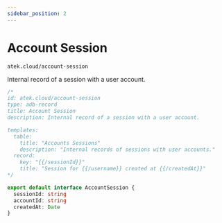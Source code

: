 ```yaml
---
sidebar_position: 2
---
```


# Account Session

`atek.cloud/account-session`

Internal record of a session with a user account.

```typescript
/*
id: atek.cloud/account-session
type: adb-record
title: Account Session
description: Internal record of a session with a user account.

templates:
  table:
    title: "Accounts Sessions"
    description: "Internal records of sessions with user accounts."
  record:
    key: "{{/sessionId}}"
    title: "Session for {{/username}} created at {{/createdAt}}"
*/

export default interface AccountSession {
  sessionId: string
  accountId: string
  createdAt: Date
}
```
